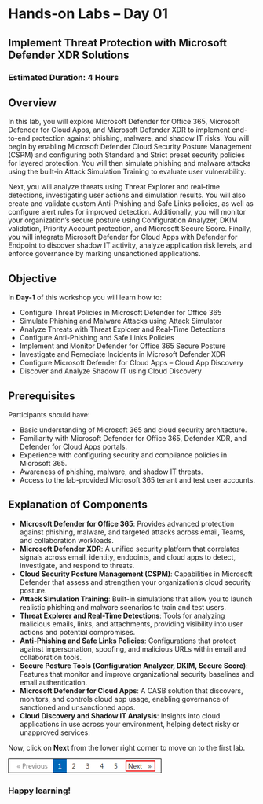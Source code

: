 # Hands-on Labs – Day 01

## Implement Threat Protection with Microsoft Defender XDR Solutions

### Estimated Duration: 4 Hours

## Overview

In this lab, you will explore Microsoft Defender for Office 365, Microsoft Defender for Cloud Apps, and Microsoft Defender XDR to implement end-to-end protection against phishing, malware, and shadow IT risks. You will begin by enabling Microsoft Defender Cloud Security Posture Management (CSPM) and configuring both Standard and Strict preset security policies for layered protection. You will then simulate phishing and malware attacks using the built-in Attack Simulation Training to evaluate user vulnerability.

Next, you will analyze threats using Threat Explorer and real-time detections, investigating user actions and simulation results. You will also create and validate custom Anti-Phishing and Safe Links policies, as well as configure alert rules for improved detection. Additionally, you will monitor your organization’s secure posture using Configuration Analyzer, DKIM validation, Priority Account protection, and Microsoft Secure Score. Finally, you will integrate Microsoft Defender for Cloud Apps with Defender for Endpoint to discover shadow IT activity, analyze application risk levels, and enforce governance by marking unsanctioned applications.

## Objective

In **Day-1** of this workshop you will learn how to:

- Configure Threat Policies in Microsoft Defender for Office 365
- Simulate Phishing and Malware Attacks using Attack Simulator
- Analyze Threats with Threat Explorer and Real-Time Detections
- Configure Anti-Phishing and Safe Links Policies
- Implement and Monitor Defender for Office 365 Secure Posture
- Investigate and Remediate Incidents in Microsoft Defender XDR
- Configure Microsoft Defender for Cloud Apps – Cloud App Discovery
- Discover and Analyze Shadow IT using Cloud Discovery

## Prerequisites

Participants should have:

- Basic understanding of Microsoft 365 and cloud security architecture.
- Familiarity with Microsoft Defender for Office 365, Defender XDR, and Defender for Cloud Apps portals.
- Experience with configuring security and compliance policies in Microsoft 365.
- Awareness of phishing, malware, and shadow IT threats.
- Access to the lab-provided Microsoft 365 tenant and test user accounts.

## Explanation of Components

- **Microsoft Defender for Office 365**: Provides advanced protection against phishing, malware, and targeted attacks across email, Teams, and collaboration workloads.
- **Microsoft Defender XDR**: A unified security platform that correlates signals across email, identity, endpoints, and cloud apps to detect, investigate, and respond to threats.
- **Cloud Security Posture Management (CSPM)**: Capabilities in Microsoft Defender that assess and strengthen your organization’s cloud security posture.
- **Attack Simulation Training**: Built-in simulations that allow you to launch realistic phishing and malware scenarios to train and test users.
- **Threat Explorer and Real-Time Detections**: Tools for analyzing malicious emails, links, and attachments, providing visibility into user actions and potential compromises.
- **Anti-Phishing and Safe Links Policies**: Configurations that protect against impersonation, spoofing, and malicious URLs within email and collaboration tools.
- **Secure Posture Tools (Configuration Analyzer, DKIM, Secure Score)**: Features that monitor and improve organizational security baselines and email authentication.
- **Microsoft Defender for Cloud Apps**: A CASB solution that discovers, monitors, and controls cloud app usage, enabling governance of sanctioned and unsanctioned apps.
- **Cloud Discovery and Shadow IT Analysis**: Insights into cloud applications in use across your environment, helping detect risky or unapproved services.

Now, click on **Next** from the lower right corner to move on to the first lab.  

![Start Your Azure Journey](../media/rd_gs_1_9.png)

### Happy learning!
